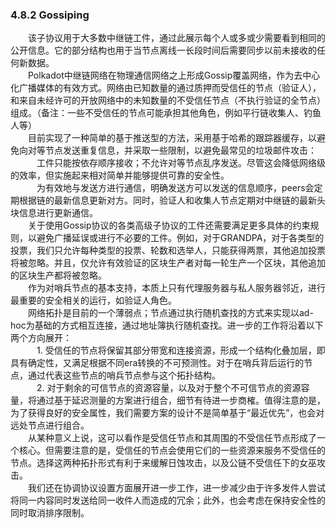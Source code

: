 ### 4.8.2 Gossiping     
&emsp;&emsp;该子协议用于大多数中继链工件，通过此展示每个人或多或少需要看到相同的公开信息。它的部分结构也用于当节点离线一长段时间后需要同步以前未接收的任何新数据。  
&emsp;&emsp;Polkadot中继链网络在物理通信网络之上形成Gossip覆盖网络，作为去中心化广播媒体的有效方式。网络由已知数量的通过质押而受信任的节点（验证人），和来自未经许可的开放网络中的未知数量的不受信任节点（不执行验证的全节点）组成。（备注：一些不受信任的节点可能承担其他角色，例如平行链收集人、钓鱼人等）  
&emsp;&emsp;目前实现了一种简单的基于推送型的方法，采用基于哈希的跟踪器缓存，以避免向对等节点发送重复信息，并采取一些限制，以避免最常见的垃圾邮件攻击：  
&emsp;&emsp;&emsp;工件只能按依存顺序接收；不允许对等节点乱序发送。尽管这会降低网络级的效率，但实施起来相对简单并能够提供可靠的安全性。  
&emsp;&emsp;&emsp;为有效地与发送方进行通信，明确发送方可以发送的信息顺序，peers会定期根据链的最新信息更新对方。同时，验证人和收集人节点定期对中继链的最新头块信息进行更新通信。  
&emsp;&emsp;关于使用Gossip协议的各类高级子协议的工件还需要满足更多具体的约束规则，以避免广播延误或进行不必要的工件。例如，对于GRANDPA，对于各类型的投票，我们只允许每种类型的投票、轮数和选举人，只能获得两票，其他追加投票将被忽略。并且，仅允许有效验证的区块生产者对每一轮生产一个区块，其他追加的区块生产都将被忽略。  
&emsp;&emsp;作为对哨兵节点的基本支持，本质上只有代理服务器与私人服务器邻近，进行最重要的安全相关的运行，如验证人角色。  
&emsp;&emsp;网络拓扑是目前的一个薄弱点；节点通过执行随机查找的方式来实现以ad-hoc为基础的方式相互连接，通过地址簿执行随机查找。进一步的工作将沿着以下两个方向展开：  
&emsp;&emsp;&emsp;1.	受信任的节点将保留其部分带宽和连接资源，形成一个结构化叠加层，即具有确定性，又满足根据不同era转换的不可预测性。对于在哨兵背后运行的节点，通过代表这些节点的哨兵节点参与这个拓扑结构。  
&emsp;&emsp;&emsp;2.	对于剩余的可信节点的资源容量，以及对于整个不可信节点的资源容量，将通过基于延迟测量的方案进行组合，细节有待进一步商榷。值得注意的是，为了获得良好的安全属性，我们需要方案的设计不是简单基于“最近优先”，也会对远处节点进行组合。  
&emsp;&emsp;从某种意义上说，这可以看作是受信任节点和其周围的不受信任节点形成了一个核心。但需要注意的是，受信任的节点会使用它们的一些资源来服务不受信任的节点。选择这两种拓扑形式有利于来缓解日蚀攻击，以及公链不受信任下的女巫攻击。  
&emsp;&emsp;我们还在协调协议设置方面展开进一步工作，进一步减少由于许多发件人尝试将同一内容同时发送给同一收件人而造成的冗余；此外，也会考虑在保持安全性的同时取消排序限制。  
